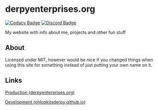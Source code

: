 # derpyenterprises.org
[![Codacy Badge](https://api.codacy.com/project/badge/Grade/5242637b51d24746adbdaad9c00ed240)](https://www.codacy.com/app/ohlookitsderpy/derpyenterprises.org?utm_source=github.com&amp;utm_medium=referral&amp;utm_content=ohlookitsderpy/derpyenterprises.org&amp;utm_campaign=Badge_Grade)
[![Discord Badge](https://discordapp.com/api/guilds/336039472250748928/widget.png)](https://discord.gg/HJmmmTB)

My website with info about me, projects and other fun stuff

## About
Licensed under MIT, however would be nice if you changed things when using this site for something instead of just putting your own name on it.

## Links
[Production (derpyenterprises.org)](https://derpyenterprises.org)

[Development (ohlookitsderpy.github.io)](https://ohlookitsderpy.github.io/derpyenterprises.org)
